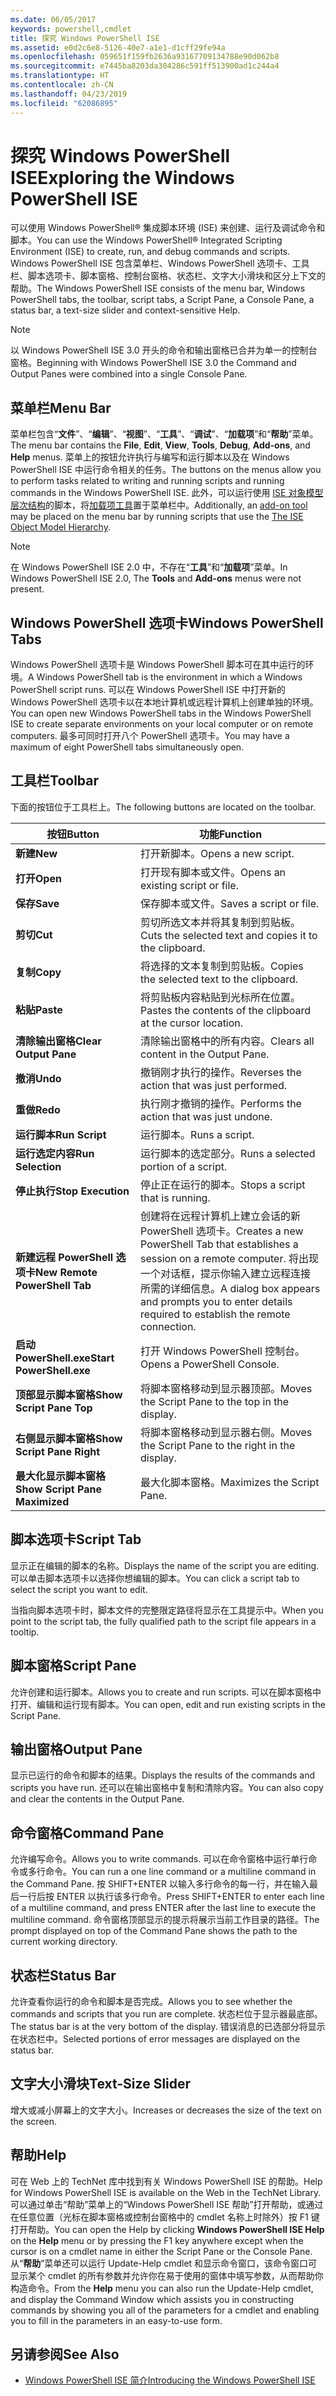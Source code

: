 ```yaml
---
ms.date: 06/05/2017
keywords: powershell,cmdlet
title: 探究 Windows PowerShell ISE
ms.assetid: e0d2c6e8-5126-40e7-a1e1-d1cff29fe94a
ms.openlocfilehash: 059651f159fb2636a93167709134788e90d062b8
ms.sourcegitcommit: e7445ba8203da304286c591ff513900ad1c244a4
ms.translationtype: HT
ms.contentlocale: zh-CN
ms.lasthandoff: 04/23/2019
ms.locfileid: "62086895"
---
```

# <a name="exploring-the-windows-powershell-ise"></a><span data-ttu-id="4c08c-103">探究 Windows PowerShell ISE</span><span class="sxs-lookup"><span data-stu-id="4c08c-103">Exploring the Windows PowerShell ISE</span></span>

<span data-ttu-id="4c08c-104">可以使用 Windows PowerShell® 集成脚本环境 (ISE) 来创建、运行及调试命令和脚本。</span><span class="sxs-lookup"><span data-stu-id="4c08c-104">You can use the Windows PowerShell® Integrated Scripting Environment (ISE) to create, run, and debug commands and scripts.</span></span> <span data-ttu-id="4c08c-105">Windows PowerShell ISE 包含菜单栏、Windows PowerShell 选项卡、工具栏、脚本选项卡、脚本窗格、控制台窗格、状态栏、文字大小滑块和区分上下文的帮助。</span><span class="sxs-lookup"><span data-stu-id="4c08c-105">The Windows PowerShell ISE consists of the menu bar, Windows PowerShell tabs, the toolbar, script tabs, a Script Pane, a Console Pane, a status bar, a text-size slider and context-sensitive Help.</span></span>

> [!NOTE]
> <span data-ttu-id="4c08c-106">以 Windows PowerShell ISE 3.0 开头的命令和输出窗格已合并为单一的控制台窗格。</span><span class="sxs-lookup"><span data-stu-id="4c08c-106">Beginning with Windows PowerShell ISE 3.0 the Command and Output Panes were combined into a single Console Pane.</span></span>

## <a name="menu-bar"></a><span data-ttu-id="4c08c-107">菜单栏</span><span class="sxs-lookup"><span data-stu-id="4c08c-107">Menu Bar</span></span>

<span data-ttu-id="4c08c-108">菜单栏包含“**文件**”、“**编辑**”、“**视图**”、“**工具**”、“**调试**”、“**加载项**”和“**帮助**”菜单。</span><span class="sxs-lookup"><span data-stu-id="4c08c-108">The menu bar contains the **File**, **Edit**, **View**, **Tools**, **Debug**, **Add-ons**, and **Help** menus.</span></span> <span data-ttu-id="4c08c-109">菜单上的按钮允许执行与编写和运行脚本以及在 Windows PowerShell ISE 中运行命令相关的任务。</span><span class="sxs-lookup"><span data-stu-id="4c08c-109">The buttons on the menus allow you to perform tasks related to writing and running scripts and running commands in the Windows PowerShell ISE.</span></span> <span data-ttu-id="4c08c-110">此外，可以运行使用 [ISE 对象模型层次结构](../../core-powershell/ise/The-ISE-Object-Model-Hierarchy.md)的脚本，将[加载项工具](../../core-powershell/ise/The-ISEAddOnTool-Object.md)置于菜单栏中。</span><span class="sxs-lookup"><span data-stu-id="4c08c-110">Additionally, an [add-on tool](../../core-powershell/ise/The-ISEAddOnTool-Object.md) may be placed on the menu bar by running scripts that use the [The ISE Object Model Hierarchy](../../core-powershell/ise/The-ISE-Object-Model-Hierarchy.md).</span></span>

> [!NOTE]
> <span data-ttu-id="4c08c-111">在 Windows PowerShell ISE 2.0 中，不存在“**工具**”和“**加载项**”菜单。</span><span class="sxs-lookup"><span data-stu-id="4c08c-111">In Windows PowerShell ISE 2.0, The **Tools** and **Add-ons** menus were not present.</span></span>

## <a name="windows-powershell-tabs"></a><span data-ttu-id="4c08c-112">Windows PowerShell 选项卡</span><span class="sxs-lookup"><span data-stu-id="4c08c-112">Windows PowerShell Tabs</span></span>

<span data-ttu-id="4c08c-113">Windows PowerShell 选项卡是 Windows PowerShell 脚本可在其中运行的环境。</span><span class="sxs-lookup"><span data-stu-id="4c08c-113">A Windows PowerShell tab is the environment in which a Windows PowerShell script runs.</span></span> <span data-ttu-id="4c08c-114">可以在 Windows PowerShell ISE 中打开新的 Windows PowerShell 选项卡以在本地计算机或远程计算机上创建单独的环境。</span><span class="sxs-lookup"><span data-stu-id="4c08c-114">You can open new Windows PowerShell tabs in the Windows PowerShell ISE to create separate environments on your local computer or on remote computers.</span></span> <span data-ttu-id="4c08c-115">最多可同时打开八个 PowerShell 选项卡。</span><span class="sxs-lookup"><span data-stu-id="4c08c-115">You may have a maximum of eight PowerShell tabs simultaneously open.</span></span>

## <a name="toolbar"></a><span data-ttu-id="4c08c-116">工具栏</span><span class="sxs-lookup"><span data-stu-id="4c08c-116">Toolbar</span></span>

<span data-ttu-id="4c08c-117">下面的按钮位于工具栏上。</span><span class="sxs-lookup"><span data-stu-id="4c08c-117">The following buttons are located on the toolbar.</span></span>

|<span data-ttu-id="4c08c-118">按钮</span><span class="sxs-lookup"><span data-stu-id="4c08c-118">Button</span></span>|<span data-ttu-id="4c08c-119">功能</span><span class="sxs-lookup"><span data-stu-id="4c08c-119">Function</span></span>|
|----------|------------|
|<span data-ttu-id="4c08c-120">**新建**</span><span class="sxs-lookup"><span data-stu-id="4c08c-120">**New**</span></span>|<span data-ttu-id="4c08c-121">打开新脚本。</span><span class="sxs-lookup"><span data-stu-id="4c08c-121">Opens a new script.</span></span>|
|<span data-ttu-id="4c08c-122">**打开**</span><span class="sxs-lookup"><span data-stu-id="4c08c-122">**Open**</span></span>|<span data-ttu-id="4c08c-123">打开现有脚本或文件。</span><span class="sxs-lookup"><span data-stu-id="4c08c-123">Opens an existing script or file.</span></span>|
|<span data-ttu-id="4c08c-124">**保存**</span><span class="sxs-lookup"><span data-stu-id="4c08c-124">**Save**</span></span>|<span data-ttu-id="4c08c-125">保存脚本或文件。</span><span class="sxs-lookup"><span data-stu-id="4c08c-125">Saves a script or file.</span></span>|
|<span data-ttu-id="4c08c-126">**剪切**</span><span class="sxs-lookup"><span data-stu-id="4c08c-126">**Cut**</span></span>|<span data-ttu-id="4c08c-127">剪切所选文本并将其复制到剪贴板。</span><span class="sxs-lookup"><span data-stu-id="4c08c-127">Cuts the selected text and copies it to the clipboard.</span></span>|
|<span data-ttu-id="4c08c-128">**复制**</span><span class="sxs-lookup"><span data-stu-id="4c08c-128">**Copy**</span></span>|<span data-ttu-id="4c08c-129">将选择的文本复制到剪贴板。</span><span class="sxs-lookup"><span data-stu-id="4c08c-129">Copies the selected text to the clipboard.</span></span>|
|<span data-ttu-id="4c08c-130">**粘贴**</span><span class="sxs-lookup"><span data-stu-id="4c08c-130">**Paste**</span></span>|<span data-ttu-id="4c08c-131">将剪贴板内容粘贴到光标所在位置。</span><span class="sxs-lookup"><span data-stu-id="4c08c-131">Pastes the contents of the clipboard at the cursor location.</span></span>|
|<span data-ttu-id="4c08c-132">**清除输出窗格**</span><span class="sxs-lookup"><span data-stu-id="4c08c-132">**Clear Output Pane**</span></span>|<span data-ttu-id="4c08c-133">清除输出窗格中的所有内容。</span><span class="sxs-lookup"><span data-stu-id="4c08c-133">Clears all content in the Output Pane.</span></span>|
|<span data-ttu-id="4c08c-134">**撤消**</span><span class="sxs-lookup"><span data-stu-id="4c08c-134">**Undo**</span></span>|<span data-ttu-id="4c08c-135">撤销刚才执行的操作。</span><span class="sxs-lookup"><span data-stu-id="4c08c-135">Reverses the action that was just performed.</span></span>|
|<span data-ttu-id="4c08c-136">**重做**</span><span class="sxs-lookup"><span data-stu-id="4c08c-136">**Redo**</span></span>|<span data-ttu-id="4c08c-137">执行刚才撤销的操作。</span><span class="sxs-lookup"><span data-stu-id="4c08c-137">Performs the action that was just undone.</span></span>|
|<span data-ttu-id="4c08c-138">**运行脚本**</span><span class="sxs-lookup"><span data-stu-id="4c08c-138">**Run Script**</span></span>|<span data-ttu-id="4c08c-139">运行脚本。</span><span class="sxs-lookup"><span data-stu-id="4c08c-139">Runs a script.</span></span>|
|<span data-ttu-id="4c08c-140">**运行选定内容**</span><span class="sxs-lookup"><span data-stu-id="4c08c-140">**Run Selection**</span></span>|<span data-ttu-id="4c08c-141">运行脚本的选定部分。</span><span class="sxs-lookup"><span data-stu-id="4c08c-141">Runs a selected portion of a script.</span></span>|
|<span data-ttu-id="4c08c-142">**停止执行**</span><span class="sxs-lookup"><span data-stu-id="4c08c-142">**Stop Execution**</span></span>|<span data-ttu-id="4c08c-143">停止正在运行的脚本。</span><span class="sxs-lookup"><span data-stu-id="4c08c-143">Stops a script that is running.</span></span>|
|<span data-ttu-id="4c08c-144">**新建远程 PowerShell 选项卡**</span><span class="sxs-lookup"><span data-stu-id="4c08c-144">**New Remote PowerShell Tab**</span></span>|<span data-ttu-id="4c08c-145">创建将在远程计算机上建立会话的新 PowerShell 选项卡。</span><span class="sxs-lookup"><span data-stu-id="4c08c-145">Creates a new PowerShell Tab that establishes a session on a remote computer.</span></span> <span data-ttu-id="4c08c-146">将出现一个对话框，提示你输入建立远程连接所需的详细信息。</span><span class="sxs-lookup"><span data-stu-id="4c08c-146">A dialog box appears and prompts you to enter details required to establish the remote connection.</span></span>|
|<span data-ttu-id="4c08c-147">**启动 PowerShell.exe**</span><span class="sxs-lookup"><span data-stu-id="4c08c-147">**Start PowerShell.exe**</span></span>|<span data-ttu-id="4c08c-148">打开 Windows PowerShell 控制台。</span><span class="sxs-lookup"><span data-stu-id="4c08c-148">Opens a PowerShell Console.</span></span>|
|<span data-ttu-id="4c08c-149">**顶部显示脚本窗格**</span><span class="sxs-lookup"><span data-stu-id="4c08c-149">**Show Script Pane Top**</span></span>|<span data-ttu-id="4c08c-150">将脚本窗格移动到显示器顶部。</span><span class="sxs-lookup"><span data-stu-id="4c08c-150">Moves the Script Pane to the top in the display.</span></span>|
|<span data-ttu-id="4c08c-151">**右侧显示脚本窗格**</span><span class="sxs-lookup"><span data-stu-id="4c08c-151">**Show Script Pane Right**</span></span>|<span data-ttu-id="4c08c-152">将脚本窗格移动到显示器右侧。</span><span class="sxs-lookup"><span data-stu-id="4c08c-152">Moves the Script Pane to the right in the display.</span></span>|
|<span data-ttu-id="4c08c-153">**最大化显示脚本窗格**</span><span class="sxs-lookup"><span data-stu-id="4c08c-153">**Show Script Pane Maximized**</span></span>|<span data-ttu-id="4c08c-154">最大化脚本窗格。</span><span class="sxs-lookup"><span data-stu-id="4c08c-154">Maximizes the Script Pane.</span></span>|

## <a name="script-tab"></a><span data-ttu-id="4c08c-155">脚本选项卡</span><span class="sxs-lookup"><span data-stu-id="4c08c-155">Script Tab</span></span>

<span data-ttu-id="4c08c-156">显示正在编辑的脚本的名称。</span><span class="sxs-lookup"><span data-stu-id="4c08c-156">Displays the name of the script you are editing.</span></span> <span data-ttu-id="4c08c-157">可以单击脚本选项卡以选择你想编辑的脚本。</span><span class="sxs-lookup"><span data-stu-id="4c08c-157">You can click a script tab to select the script you want to edit.</span></span>

<span data-ttu-id="4c08c-158">当指向脚本选项卡时，脚本文件的完整限定路径将显示在工具提示中。</span><span class="sxs-lookup"><span data-stu-id="4c08c-158">When you point to the script tab, the fully qualified path to the script file appears in a tooltip.</span></span>

## <a name="script-pane"></a><span data-ttu-id="4c08c-159">脚本窗格</span><span class="sxs-lookup"><span data-stu-id="4c08c-159">Script Pane</span></span>

<span data-ttu-id="4c08c-160">允许创建和运行脚本。</span><span class="sxs-lookup"><span data-stu-id="4c08c-160">Allows you to create and run scripts.</span></span> <span data-ttu-id="4c08c-161">可以在脚本窗格中打开、编辑和运行现有脚本。</span><span class="sxs-lookup"><span data-stu-id="4c08c-161">You can open, edit and run existing scripts in the Script Pane.</span></span>

## <a name="output-pane"></a><span data-ttu-id="4c08c-162">输出窗格</span><span class="sxs-lookup"><span data-stu-id="4c08c-162">Output Pane</span></span>

<span data-ttu-id="4c08c-163">显示已运行的命令和脚本的结果。</span><span class="sxs-lookup"><span data-stu-id="4c08c-163">Displays the results of the commands and scripts you have run.</span></span> <span data-ttu-id="4c08c-164">还可以在输出窗格中复制和清除内容。</span><span class="sxs-lookup"><span data-stu-id="4c08c-164">You can also copy and clear the contents in the Output Pane.</span></span>

## <a name="command-pane"></a><span data-ttu-id="4c08c-165">命令窗格</span><span class="sxs-lookup"><span data-stu-id="4c08c-165">Command Pane</span></span>

<span data-ttu-id="4c08c-166">允许编写命令。</span><span class="sxs-lookup"><span data-stu-id="4c08c-166">Allows you to write commands.</span></span> <span data-ttu-id="4c08c-167">可以在命令窗格中运行单行命令或多行命令。</span><span class="sxs-lookup"><span data-stu-id="4c08c-167">You can run a one line command or a multiline command in the Command Pane.</span></span> <span data-ttu-id="4c08c-168">按 SHIFT+ENTER 以输入多行命令的每一行，并在输入最后一行后按 ENTER 以执行该多行命令。</span><span class="sxs-lookup"><span data-stu-id="4c08c-168">Press SHIFT+ENTER to enter each line of a multiline command, and press ENTER after the last line to execute the multiline command.</span></span> <span data-ttu-id="4c08c-169">命令窗格顶部显示的提示将展示当前工作目录的路径。</span><span class="sxs-lookup"><span data-stu-id="4c08c-169">The prompt displayed on top of the Command Pane shows the path to the current working directory.</span></span>

## <a name="status-bar"></a><span data-ttu-id="4c08c-170">状态栏</span><span class="sxs-lookup"><span data-stu-id="4c08c-170">Status Bar</span></span>

<span data-ttu-id="4c08c-171">允许查看你运行的命令和脚本是否完成。</span><span class="sxs-lookup"><span data-stu-id="4c08c-171">Allows you to see whether the commands and scripts that you run are complete.</span></span> <span data-ttu-id="4c08c-172">状态栏位于显示器最底部。</span><span class="sxs-lookup"><span data-stu-id="4c08c-172">The status bar is at the very bottom of the display.</span></span> <span data-ttu-id="4c08c-173">错误消息的已选部分将显示在状态栏中。</span><span class="sxs-lookup"><span data-stu-id="4c08c-173">Selected portions of error messages are displayed on the status bar.</span></span>

## <a name="text-size-slider"></a><span data-ttu-id="4c08c-174">文字大小滑块</span><span class="sxs-lookup"><span data-stu-id="4c08c-174">Text-Size Slider</span></span>

<span data-ttu-id="4c08c-175">增大或减小屏幕上的文字大小。</span><span class="sxs-lookup"><span data-stu-id="4c08c-175">Increases or decreases the size of the text on the screen.</span></span>

## <a name="help"></a><span data-ttu-id="4c08c-176">帮助</span><span class="sxs-lookup"><span data-stu-id="4c08c-176">Help</span></span>

<span data-ttu-id="4c08c-177">可在 Web 上的 TechNet 库中找到有关 Windows PowerShell ISE 的帮助。</span><span class="sxs-lookup"><span data-stu-id="4c08c-177">Help for Windows PowerShell ISE is available on the Web in the TechNet Library.</span></span> <span data-ttu-id="4c08c-178">可以通过单击“帮助”菜单上的“Windows PowerShell ISE 帮助”打开帮助，或通过在任意位置（光标在脚本窗格或控制台窗格中的 cmdlet 名称上时除外）按 F1 键打开帮助。</span><span class="sxs-lookup"><span data-stu-id="4c08c-178">You can open the Help by clicking **Windows PowerShell ISE Help** on the **Help** menu or by pressing the F1 key anywhere except when the cursor is on a cmdlet name in either the Script Pane or the Console Pane.</span></span> <span data-ttu-id="4c08c-179">从“**帮助**”菜单还可以运行 Update-Help cmdlet 和显示命令窗口，该命令窗口可显示某个 cmdlet 的所有参数并允许你在易于使用的窗体中填写参数，从而帮助你构造命令。</span><span class="sxs-lookup"><span data-stu-id="4c08c-179">From the **Help** menu you can also run the Update-Help cmdlet, and display the Command Window which assists you in constructing commands by showing you all of the parameters for a cmdlet and enabling you to fill in the parameters in an easy-to-use form.</span></span>

## <a name="see-also"></a><span data-ttu-id="4c08c-180">另请参阅</span><span class="sxs-lookup"><span data-stu-id="4c08c-180">See Also</span></span>

- [<span data-ttu-id="4c08c-181">Windows PowerShell ISE 简介</span><span class="sxs-lookup"><span data-stu-id="4c08c-181">Introducing the Windows PowerShell ISE</span></span>](../../core-powershell/ise/Introducing-the-Windows-PowerShell-ISE.md)